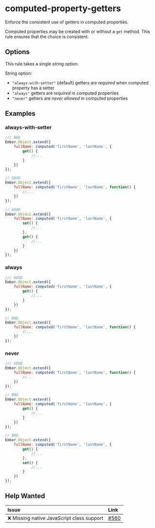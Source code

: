 # computed-property-getters

Enforce the consistent use of getters in computed properties.

Computed properties may be created with or without a `get` method. This rule ensures that the choice
is consistent.

## Options

This rule takes a single string option.

String option:

* `"always-with-setter"` (default) getters are *required* when computed property has a setter
* `"always"` getters are *required* in computed properties
* `"never"`  getters are *never allowed* in computed properties

## Examples

### always-with-setter

```javascript
/// BAD
Ember.Object.extend({
    fullName: computed('firstName', 'lastName', {
        get() {
            //...
        }
    })
});

// GOOD
Ember.Object.extend({
    fullName: computed('firstName', 'lastName', function() {
        //...
    })
});

// GOOD
Ember.Object.extend({
    fullName: computed('firstName', 'lastName', {
        set() {
            //...
        },
        get() {
            //...
        }
    })
});
```

### always

```javascript
/// GOOD
Ember.Object.extend({
    fullName: computed('firstName', 'lastName', {
        get() {
            //...
        }
    })
});

// BAD
Ember.Object.extend({
    fullName: computed('firstName', 'lastName', function() {
        //...
    })
});
```

### never

```javascript
/// GOOD
Ember.Object.extend({
    fullName: computed('firstName', 'lastName', function() {
        //...
    })
});

// BAD
Ember.Object.extend({
    fullName: computed('firstName', 'lastName', {
        get() {
            //...
        }
    })
});

// BAD
Ember.Object.extend({
    fullName: computed('firstName', 'lastName', {
        get() {
            //...
        },
        set() {
            //...
        }
    })
});
```

## Help Wanted

| Issue | Link |
| :-- | :-- |
| :x: Missing native JavaScript class support | [#560](https://github.com/ember-cli/eslint-plugin-ember/issues/560) |
